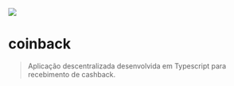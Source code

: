 ![](./repo/coinback.png)

# coinback

> Aplicação descentralizada desenvolvida em Typescript para recebimento de cashback.
